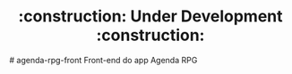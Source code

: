 <h1 align="center"> 
    :construction:  Under Development  :construction:
</h1>
# agenda-rpg-front
Front-end do app Agenda RPG
